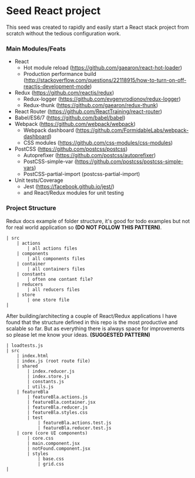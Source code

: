 # Seed React project

This seed was created to rapidly and easily start a React stack project from scratch without the tedious configuration work.

### Main Modules/Feats
- React
    - Hot module reload (https://github.com/gaearon/react-hot-loader)
    - Production performance build (http://stackoverflow.com/questions/22118915/how-to-turn-on-off-reactjs-development-mode)
- Redux (https://github.com/reactjs/redux)
    - Redux-logger (https://github.com/evgenyrodionov/redux-logger)
    - Redux-thunk (https://github.com/gaearon/redux-thunk)
- React Router (https://github.com/ReactTraining/react-router)
- Babel/ES6/7 (https://github.com/babel/babel)
- Webpack (https://github.com/webpack/webpack)
    - Webpack dashboard (https://github.com/FormidableLabs/webpack-dashboard)
    - CSS modules (https://github.com/css-modules/css-modules)
- PostCSS (https://github.com/postcss/postcss)
    - Autoprefixer (https://github.com/postcss/autoprefixer)
    - PostCSS-simple-var (https://github.com/postcss/postcss-simple-vars)
    - PostCSS-partial-import (postcss-partial-import)
- Unit tests/Coverage
    - Jest (https://facebook.github.io/jest/)
    - and React/Redux modules for unit testing

### Project Structure

Redux docs example of folder structure, it's good for todo examples but not for real world application so **(DO NOT FOLLOW THIS PATTERN)**.
```
| src
    | actions
        | all actions files
    | components
        | all components files
    | container
        | all containers files
    | constants
        | often one contant file?
    | reducers
        | all reducers files
    | store
        | one store file
|
```

After building/architecting a couple of React/Redux applications I have found that the structure defined in this repo is the most productive and scalable so far. But as everything there is always space for improvements so please let me know your ideas. **(SUGGESTED PATTERN)**
```
| loadtests.js
| src
    | index.html
    | index.js (root route file)
    | shared
        | index.reducer.js
        | index.store.js
        | constants.js
        | utils.js
    | featureBla
        | featureBla.actions.js
        | featureBla.container.jsx
        | featureBla.reducer.js
        | featureBla.styles.css
        | test
            | featureBla.actions.test.js
            | featureBla.reducer.test.js
    | core (core UI components)
        | core.css
        | main.component.jsx
        | notFound.component.jsx
        | styles
            | base.css
            | grid.css
|
```
